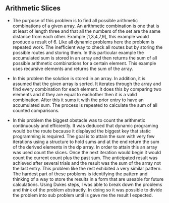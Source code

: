 ## Arithmetic Slices

* The purpose of this problem is to find all possible arithmetic combinations of a given array. An arithmetic combination is one that is at least of length three and that all the numbers of the set are the same distance from each other. Example [1,3,4,7,9], this example would produce a result of 6. Like all dynamic problems here the problem is repeated work. The inefficient way to check all routes but by storing the possible routes and storing them. In this particular example the accumulated sum is stored in an array and then returns the sum of all possible arithmetic combinations for a certain element. This example uses recursive elements and returns the sum of the array. 

* In this problem the solution is stored in an array. In addition, it is assumed that the given array is sorted. It iterates through the array and find every combination for each element. It does this by comparing two elements and if they are equal to eachother then it is a valid combination. After this it sums it with the prior entry to have an accumulated sum. The process is repeated to calculate the sum of all counted comparisons.

* In this problem the biggest obstacle was to count the arithmetic continuously and efficiently. It was deduced that dynamic programing would be the route because it displayed the biggest key that static programming is required. The goal is to attain the sum with very few iterations using a structure to hold sums and at the end return the sum of the derived elements in the dp array. In order to attain this an array was used count the slices. Once the next iteration would begin it would count the current count plus the past sum. The anticipated result was achieved after several trials and the result was the sum of the array not the last entry. This problem like the rest exhibited a very similar pattern. The hardest part of these problems is identifying the pattern and thinking of a way to store the results in a form that are useable for future calculations. Using Dukes steps, I was able to break down the problems and think of the problem abstractly. In doing so it was possible to divide the problem into sub problem until is gave me the result I expected.

